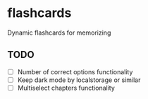 # flashcards
Dynamic flashcards for memorizing

## TODO

- [ ] Number of correct options functionality
- [ ] Keep dark mode by localstorage or similar
- [ ] Multiselect chapters functionality